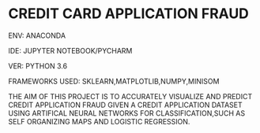 # CREDIT CARD APPLICATION FRAUD
ENV: ANACONDA

IDE: JUPYTER NOTEBOOK/PYCHARM

VER: PYTHON 3.6

FRAMEWORKS USED: SKLEARN,MATPLOTLIB,NUMPY,MINISOM

THE AIM OF THIS PROJECT IS TO ACCURATELY VISUALIZE AND PREDICT CREDIT APPLICATION FRAUD GIVEN A CREDIT APPLICATION DATASET USING ARTIFICAL NEURAL NETWORKS FOR CLASSIFICATION,SUCH AS SELF ORGANIZING MAPS AND LOGISTIC REGRESSION. 

